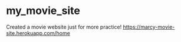 # my_movie_site 
Created a movie website just for more practice! https://marcy-movie-site.herokuapp.com/home
